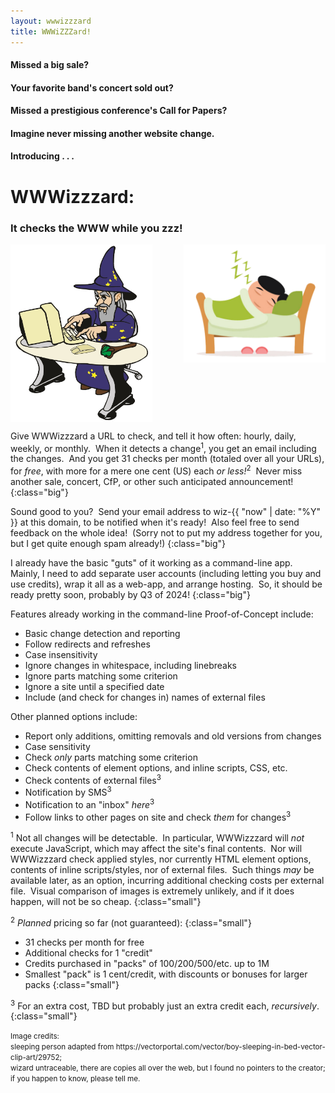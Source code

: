 ```yaml
---
layout: wwwizzzard
title: WWWiZZZard!
---
```


#### Missed a big sale?
#### Your favorite band's concert sold out?
#### Missed a prestigious conference's Call for Papers?

#### Imagine never missing another website change.
#### Introducing . . .

# WWWizzzard:
### It checks the WWW while you zzz!

<img src="/assets/img/computer-wizard.png" alt="wizard using a computer" style="float: left; max-width: 45%">
<img src="/assets/img/boy-sleeping-in-bed.png" alt="boy sleeping in bed" style="float: right; max-width: 45%">

<br clear="both">

Give WWWizzzard a URL to check,
and tell it how often: hourly, daily, weekly, or monthly.&nbsp;
When it detects a change<sup>1</sup>,
you get an email including the changes.&nbsp;
And you get 31 checks per month (totaled over all your URLs), for _free_,
with more for a mere one cent (US) each _or less!_<sup>2</sup>&nbsp;
Never miss another sale, concert, CfP, or other such anticipated announcement!
{:class="big"}

Sound good to you?&nbsp;
Send your email address
to wiz-{{ "now" | date: "%Y" }} at this domain,
to be notified when it's ready!&nbsp;
Also feel free to send feedback on the whole idea!&nbsp;
(Sorry not to put my address together for you,
but I get quite enough spam already!)
{:class="big"}

I already have the basic "guts" of it working as a command-line app.&nbsp;
Mainly, I need to add separate user accounts
(including letting you buy and use credits),
wrap it all as a web-app,
and arrange hosting.&nbsp;
So, it should be ready pretty soon,
probably by Q3 of 2024!
{:class="big"}

Features already working in the command-line Proof-of-Concept include:
- Basic change detection and reporting
- Follow redirects and refreshes
- Case insensitivity
- Ignore changes in whitespace, including linebreaks
- Ignore parts matching some criterion
- Ignore a site until a specified date
- Include (and check for changes in) names of external files

Other planned options include:
- Report only additions, omitting removals and old versions from changes
- Case sensitivity
- Check _only_ parts matching some criterion
- Check contents of element options, and inline scripts, CSS, etc.
- Check contents of external files<sup>3</sup> 
- Notification by SMS<sup>3</sup>
- Notification to an "inbox" _here_<sup>3</sup>
- Follow links to other pages on site and check _them_ for changes<sup>3</sup>

<sup>1</sup> Not all changes will be detectable.&nbsp;
In particular, WWWizzzard will _not_ execute JavaScript,
which may affect the site's final contents.&nbsp;
Nor will WWWizzzard check applied styles,
nor currently HTML element options,
contents of inline scripts/styles,
nor of external files.&nbsp;
Such things _may_ be available later,
as an option,
incurring additional checking costs per external file.&nbsp;
Visual comparison of images is extremely unlikely,
and if it does happen, will not be so cheap.
{:class="small"}

<sup>2</sup> _Planned_ pricing so far (not guaranteed):
{:class="small"}
- 31 checks per month for free
- Additional checks for 1 "credit"
- Credits purchased in "packs" of 100/200/500/etc. up to 1M
- Smallest "pack" is 1 cent/credit, with discounts or bonuses for larger packs
{:class="small"}

<sup>3</sup> For an extra cost, TBD but probably just an extra credit each,
_recursively_.
{:class="small"}

<small>
Image credits:<br>
sleeping person adapted from https://vectorportal.com/vector/boy-sleeping-in-bed-vector-clip-art/29752;<br>
wizard untraceable, there are copies all over the web, but I found no pointers to the creator; if you happen to know, please tell me.
</small>
